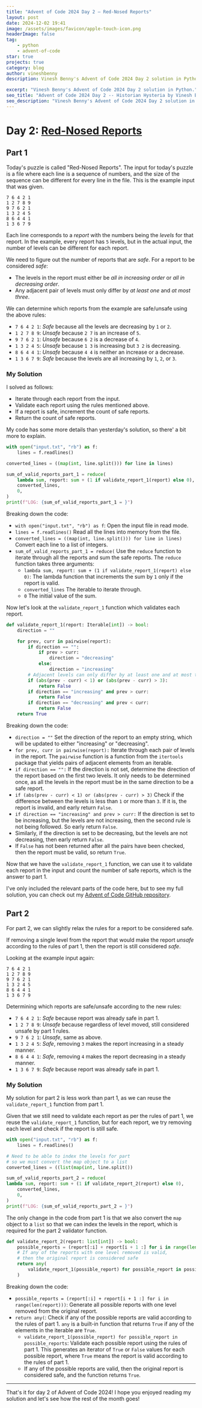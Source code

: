 ```yaml
---
title: "Advent of Code 2024 Day 2 – Red-Nosed Reports"
layout: post
date: 2024-12-02 19:41
image: /assets/images/favicon/apple-touch-icon.png
headerImage: false
tag:
    - python
    - advent-of-code
star: true
projects: true
category: blog
author: vineshbenny
description: Vinesh Benny's Advent of Code 2024 Day 2 solution in Python.

excerpt: "Vinesh Benny's Advent of Code 2024 Day 2 solution in Python."
seo_title: "Advent of Code 2024 Day 2 -- Historian Hysteria by Vinesh Benny"
seo_description: "Vinesh Benny's Advent of Code 2024 Day 2 solution in Python."
---
```


# Day 2: [Red-Nosed Reports](https://adventofcode.com/2024/day/2)

## Part 1

Today's puzzle is called "Red-Nosed Reports".
The input for today's puzzle is a file where each line is a sequence of numbers, and the size of the sequence can be different for every line in the file.
This is the example input that was given.

```plaintext
7 6 4 2 1
1 2 7 8 9
9 7 6 2 1
1 3 2 4 5
8 6 4 4 1
1 3 6 7 9
```

Each line corresponds to a _report_ with the numbers being the _levels_ for that report.
In the example, every report has `5` levels, but in the actual input, the number of levels can be different for each report.

We need to figure out the number of reports that are _safe_.
For a report to be considered _safe_:

-   The levels in the report must either be _all in increasing order_ or _all in decreasing order_.
-   Any adjacent pair of levels must only differ by _at least one_ and _at most three_.

We can determine which reports from the example are safe/unsafe using the above rules:

-   `7 6 4 2 1`: _Safe_ because all the levels are decreasing by `1` or `2`.
-   `1 2 7 8 9`: _Unsafe_ because `2 7` is an increase of `5`.
-   `9 7 6 2 1`: _Unsafe_ because `6 2` is a decrease of `4`.
-   `1 3 2 4 5`: _Unsafe_ because `1 3` is increasing but `3 2` is decreasing.
-   `8 6 4 4 1`: _Unsafe_ because `4 4` is neither an increase or a decrease.
-   `1 3 6 7 9`: _Safe_ because the levels are all increasing by `1`, `2`, or `3`.

### My Solution

I solved as follows:

-   Iterate through each report from the input.
-   Validate each report using the rules mentioned above.
-   If a report is safe, increment the count of safe reports.
-   Return the count of safe reports.

My code has some more details than yesterday's solution, so there' a bit more to explain.

```python
with open("input.txt", "rb") as f:
    lines = f.readlines()

converted_lines = ((map(int, line.split())) for line in lines)

sum_of_valid_reports_part_1 = reduce(
    lambda sum, report: sum + (1 if validate_report_1(report) else 0),
    converted_lines,
    0,
)
print(f"LOG: {sum_of_valid_reports_part_1 = }")
```

Breaking down the code:

-   `with open("input.txt", "rb") as f`: Open the input file in read mode.
-   `lines = f.readlines()` Read all the lines into memory from the file.
-   `converted_lines = ((map(int, line.split())) for line in lines)` Convert each line to a list of integers.
-   `sum_of_valid_reports_part_1 = reduce(` Use the `reduce` function to iterate through all the reports and sum the safe reports. The `reduce` function takes three arguments:
    -   `lambda sum, report: sum + (1 if validate_report_1(report) else 0)`: The lambda function that increments the sum by `1` only if the report is valid.
    -   `converted_lines` The iterable to iterate through.
    -   `0` The initial value of the sum.

Now let's look at the `validate_report_1` function which validates each report.

```python
def validate_report_1(report: Iterable[int]) -> bool:
    direction = ""

    for prev, curr in pairwise(report):
        if direction == "":
            if prev > curr:
                direction = "decreasing"
            else:
                direction = "increasing"
        # Adjacent levels can only differ by at least one and at most three
        if (abs(prev - curr) < 1) or (abs(prev - curr) > 3):
            return False
        if direction == "increasing" and prev > curr:
            return False
        if direction == "decreasing" and prev < curr:
            return False
    return True
```

Breaking down the code:

-   `direction = ""` Set the direction of the report to an empty string, which will be updated to either "increasing" or "decreasing".
-   `for prev, curr in pairwise(report):` Iterate through each pair of levels in the report.
    The `pairwise` function is a function from the `itertools` package that yields pairs of adjacent elements from an iterable.
-   `if direction == "":` If the direction is not set, determine the direction of the report based on the first two levels.
    It only needs to be determined once, as all the levels in the report must be in the same direction to be a safe report.
-   `if (abs(prev - curr) < 1) or (abs(prev - curr) > 3)` Check if the difference between the levels is less than `1` or more than `3`.
    If it is, the report is invalid, and early return `False`.
-   `if direction == "increasing" and prev > curr:` If the direction is set to be increasing, but the levels are not increasing, then the second rule is not being followed.
    So early return `False`.
-   Similarly, if the direction is set to be decreasing, but the levels are not decreasing, then early return `False`.
-   If `False` has not been returned after all the pairs have been checked, then the report must be valid, so return `True`.

Now that we have the `validate_report_1` function, we can use it to validate each report in the input and count the number of safe reports, which is the answer to part 1.

I've only included the relevant parts of the code here, but to see my full
solution, you can check out my [Advent of Code GitHub
repository](https://github.com/VBenny42/AoC/blob/main/2024/day02/solution.py).

## Part 2

For part 2, we can slightly relax the rules for a report to be considered safe.

If removing a single level from the report that would make the report _unsafe_ according to the rules of part 1, then the report is still considered _safe_.

Looking at the example input again:

```plaintext
7 6 4 2 1
1 2 7 8 9
9 7 6 2 1
1 3 2 4 5
8 6 4 4 1
1 3 6 7 9
```

Determining which reports are safe/unsafe according to the new rules:

-   `7 6 4 2 1`: _Safe_ because report was already safe in part 1.
-   `1 2 7 8 9`: _Unsafe_ because regardless of level moved, still considered unsafe by part 1 rules.
-   `9 7 6 2 1`: _Unsafe_, same as above.
-   `1 3 2 4 5`: _Safe_, removing `3` makes the report increasing in a steady manner.
-   `8 6 4 4 1`: _Safe_, removing `4` makes the report decreasing in a steady manner.
-   `1 3 6 7 9`: _Safe_ because report was already safe in part 1.

### My Solution

My solution for part 2 is less work than part 1, as we can reuse the `validate_report_1` function from part 1.

Given that we still need to validate each report as per the rules of part 1, we reuse the `validate_report_1` function, but for each report, we try removing each level and check if the report is still safe.

```python
with open("input.txt", "rb") as f:
    lines = f.readlines()

# Need to be able to index the levels for part
# so we must convert the map object to a list
converted_lines = ((list(map(int, line.split())

sum_of_valid_reports_part_2 = reduce(
lambda sum, report: sum + (1 if validate_report_2(report) else 0),
	converted_lines,
	0,
)
print(f"LOG: {sum_of_valid_reports_part_2 = }")
```

The only change in the code from part 1 is that we also convert the `map`
object to a `list` so that we can index the levels in the report, which is
required for the part 2 validator function.

```python
def validate_report_2(report: list[int]) -> bool:
    possible_reports = (report[:i] + report[i + 1 :] for i in range(len(report)))
    # If any of the reports with one level removed is valid,
    # then the original report is considered safe
    return any(
        validate_report_1(possible_report) for possible_report in possible_reports
    )
```

Breaking down the code:

-   `possible_reports = (report[:i] + report[i + 1 :] for i in range(len(report)))`: Generate all possible reports with one level removed from the original report.
-   `return any(`: Check if any of the possible reports are valid according to the rules of part 1. `any` is a built-in function that returns `True` if any of the elements in the iterable are `True`.
    -   `validate_report_1(possible_report) for possible_report in possible_reports`: Validate each possible report using the rules of part 1. This generates an iterator of `True` or `False` values for each possible report, where `True` means the report is valid according to the rules of part 1.
    -   If any of the possible reports are valid, then the original report is considered safe, and the function returns `True`.

---

That's it for day 2 of Advent of Code 2024! I hope you enjoyed reading my solution and let's see how the rest of the month goes!
